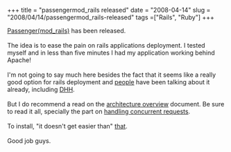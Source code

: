 +++ 
title = "passengermod_rails released"
date = "2008-04-14"
slug = "2008/04/14/passengermod_rails-released"
tags =["Rails", "Ruby"]
+++

<p>
<a href="http://www.modrails.com/">Passenger(mod_rails)</a> has been released.<br><br>The idea is to ease the pain on rails applications deployment. I tested myself and in less than five minutes I had my application working behind Apache!<br><br>I'm not going to say much here besides the fact that it seems like a really good option for rails deployment and <a href="http://www.modrails.com/testimonials.html">people</a> have been talking about it already, including <a href="http://www.loudthinking.com/">DHH</a>.<br><br>But I do recommend a read on the <a href="http://www.modrails.com/documentation/Architectural%20overview.html">architecture overview</a> document. Be sure to read it all, specially the part on <a href="http://www.modrails.com/documentation/Architectural%20overview.html#concurrent_requests">handling concurrent requests</a>.<br><br>To install, "it doesn't get easier than" <a href="http://www.modrails.com/install.html">that</a>.<br><br>Good job guys.
</p>

